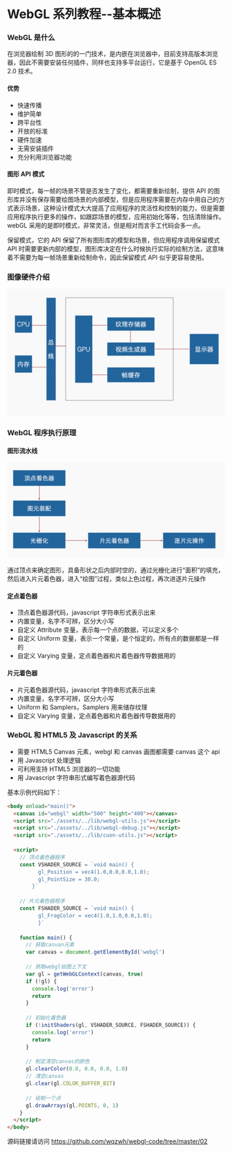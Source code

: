 # WebGL 系列教程--基本概述

### WebGL 是什么

在浏览器绘制 3D 图形的的一门技术，是内嵌在浏览器中，目前支持高版本浏览器，因此不需要安装任何插件，同样也支持多平台运行，它是基于 OpenGL ES 2.0 技术。

#### 优势

- 快速传播
- 维护简单
- 跨平台性
- 开放的标准
- 硬件加速
- 无需安装插件
- 充分利用浏览器功能

<!-- more -->

#### 图形 API 模式

即时模式，每一帧的场景不管是否发生了变化，都需要重新绘制，提供 API 的图形库并没有保存需要绘图场景的内部模型，但是应用程序需要在内存中用自己的方式表示场景，这种设计模式大大提高了应用程序的灵活性和控制的能力，但是需要应用程序执行更多的操作，如跟踪场景的模型，应用初始化等等，包括清除操作。webGL 采用的是即时模式，非常灵活，但是相对而言手工代码会多一点。

保留模式，它的 API 保留了所有图形库的模型和场景，但应用程序调用保留模式 API 时需要更新内部的模型，图形库决定在什么时候执行实际的绘制方法，这意味着不需要为每一帧场景重新绘制命令，因此保留模式 API 似乎更容易使用。

### 图像硬件介绍

<img width="600" src="./assets/webgl-2017-07-02/01.jpeg"/>

### WebGL 程序执行原理

#### 图形流水线

<img width="600" src="./assets/webgl-2017-07-02/02.jpeg"/>

通过顶点来确定图形，具备形状之后内部时空的，通过光栅化进行“面积”的填充，然后进入片元着色器，进入“绘图”过程，类似上色过程，再次进逐片元操作

#### 定点着色器

- 顶点着色器源代码，javascript 字符串形式表示出来
- 内置变量，名字不可辨，区分大小写
- 自定义 Attribute 变量，表示每一个点的数据，可以定义多个
- 自定义 Uniform 变量，表示一个常量，是个恒定的，所有点的数据都是一样的
- 自定义 Varying 变量，定点着色器和片着色器传导数据用的

#### 片元着色器

- 片元着色器源代码，javascript 字符串形式表示出来
- 内置变量，名字不可辨，区分大小写
- Uniform 和 Samplers，Samplers 用来储存纹理
- 自定义 Varying 变量，定点着色器和片着色器传导数据用的

### WebGL 和 HTML5 及 Javascript 的关系

- 需要 HTML5 Canvas 元素，webgl 和 canvas 画图都需要 canvas 这个 api
- 用 Javascript 处理逻辑
- 可利用支持 HTML5 浏览器的一切功能
- 用 Javascript 字符串形式编写着色器源代码

基本示例代码如下：

```html
<body onload="main()">
  <canvas id="webgl" width="500" height="400"></canvas>
  <script src="./assets/../lib/webgl-utils.js"></script>
  <script src="./assets/../lib/webgl-debug.js"></script>
  <script src="./assets/../lib/cuon-utils.js"></script>

  <script>
    // 顶点着色器程序
    const VSHADER_SOURCE = `void main() {
          gl_Position = vec4(1.0,0.0,0.0,1.0);
          gl_PointSize = 30.0;
        }`

    // 片元着色器程序
    const FSHADER_SOURCE = `void main() {
          gl_FragColor = vec4(1.0,1.0,0.0,1.0);
          }`

    function main() {
      // 获取canvan元素
      var canvas = document.getElementById('webgl')

      // 获取webgl绘图上下文
      var gl = getWebGLContext(canvas, true)
      if (!gl) {
        console.log('error')
        return
      }

      // 初始化着色器
      if (!initShaders(gl, VSHADER_SOURCE, FSHADER_SOURCE)) {
        console.log('error')
        return
      }

      // 制定清空canvas的颜色
      gl.clearColor(0.0, 0.0, 0.0, 1.0)
      // 清空canvas
      gl.clear(gl.COLOR_BUFFER_BIT)

      // 绘制一个点
      gl.drawArrays(gl.POINTS, 0, 1)
    }
  </script>
</body>
```

源码链接请访问 https://github.com/wqzwh/webgl-code/tree/master/02
